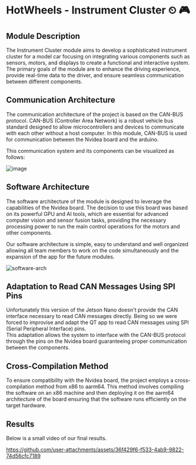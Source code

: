 # HotWheels - Instrument Cluster ⏲ 🎮
## Module Description
The Instrument Cluster module aims to develop a sophisticated instrument cluster for a model car focusing on integrating various components such as sensors, motors, and displays to create a functional and interactive system. The primary goals of the module are to enhance the driving experience, provide real-time data to the driver, and ensure seamless communication between different components.

## Communication Architecture
The communication architecture of the project is based on the CAN-BUS protocol. CAN-BUS (Controller Area Network) is a robust vehicle bus standard designed to allow microcontrollers and devices to communicate with each other without a host computer. In this module, CAN-BUS is used for communication between the Nvidea board and the arduino.  
  
This communication system and its components can be visualized as follows:

![image](https://github.com/user-attachments/assets/8a0310a5-d845-49f4-b54a-a813153147cf)

## Software Architecture
The software architecture of the module is designed to leverage the capabilities of the Nvidea board. The decision to use this board was based on its powerful GPU and AI tools, which are essential for advanced computer vision and sensor fusion tasks, providing the necessary processing power to run the main control operations for the motors and other components.

Our software architecture is simple, easy to understand and well organized allowing all team members to work on the code simultaneously and the expansion of the app for the future modules. 

![software-arch](https://github.com/user-attachments/assets/f113d084-b909-42c2-b1a0-845ba5ca4f2a)

## Adaptation to Read CAN Messages Using SPI Pins
Unfortunately this version of the Jetson Nano doesn't provide the CAN interface necessary to read CAN messages directly. Being so we were forced to improvise and adapt the QT app to read CAN messages using SPI (Serial Peripheral Interface) pins.  
This adaptation allows the system to interface with the CAN-BUS protocol through the pins on the Nvidea board guaranteeing proper communication between the components.

## Cross-Compilation Method
To ensure compatibility with the Nvidea board, the project employs a cross-compilation method from x86 to aarm64. This method involves compiling the software on an x86 machine and then deploying it on the aarm64 architecture of the board ensuring that the software runs efficiently on the target hardware.

## Results
Below is a small video of our final results.  

https://github.com/user-attachments/assets/36f429f6-f533-4ab9-9822-74d56cfc7189
